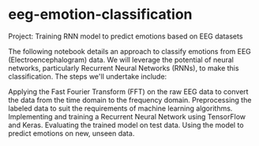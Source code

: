 # eeg-emotion-classification

Project: Training RNN model to predict emotions based on EEG datasets

The following notebook details an approach to classify emotions from EEG (Electroencephalogram) data. We will leverage the potential of neural networks, particularly Recurrent Neural Networks (RNNs), to make this classification. The steps we'll undertake include:

Applying the Fast Fourier Transform (FFT) on the raw EEG data to convert the data from the time domain to the frequency domain.
Preprocessing the labeled data to suit the requirements of machine learning algorithms.
Implementing and training a Recurrent Neural Network using TensorFlow and Keras.
Evaluating the trained model on test data.
Using the model to predict emotions on new, unseen data.
